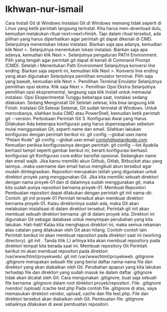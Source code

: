 # Ikhwan-nur-ismail
Cara Install Git di Windows
Instalasi Git di Windows memang tidak seperti di Linux yang ketik perintah langsung terinstal.
Kita harus men-download dulu, kemudian melakukan ritual next>next>finish.
Tapi dalam ritual tersebut, ada pilihan yang harus diperhatikan agar perintah git dapat dikenali di CMD.
Selanjutnya menentukan lokasi instalasi. Biarkan saja apa adanya, kemudian klik Next >.
Selanjutnya menentukan lokasi instalasi. Biarkan saja apa adanya, kemudian klik Next >.
Selanjutnya pengaturan PATH Environment. Pilih yang tengah agar perintah git dapat di kenali di Command Prompt (CMD). Setelah i
Menentukan Path Environment
Selanjutnya konversi line ending. Biarkan saja seperti ini, kemudian klik Next >.
Konversi line ending yang akan digunakan
Selanjutnya pemilihan emulator terminal. Pilih saja yang bawah, kemudian klik Next >.
Pemilihan Terminal Emulator
Selanjutnya pemilihan opsi ekstra. Klik saja Next >.
Pemilihan Opsi Ekstra
Selanjutnya pemilihan opsi ekspreimental, langsung saja klik Install untuk memaulai instalasi.
Opsi Eksperimental
Tunggu beberapa saat, instalasi sedang dilakukan.
Sedang Menginstall Git
Setelah selesai, kita bisa langsung klik Finish.
Instalasi Git Selesai
Selamat, Git sudah terinstal di Windows. Untuk mencobanya, silahkan buka CMD atau PowerShell, kemudian ketik perintah git --version.
Perbobaan Perintah Git
3. Konfigurasi Awal yang Harus Dilakukan
Ada beberapa konfigurasi yang harus dupersiapakan sebelum mulai menggunakan Git, seperti name dan email.
Silahkan lakukan konfigurasi dengan perintah berikut ini.
git config --global user.name "Petani Kode"
git config --global user.email contoh@petanikode.com
Kemudian periksa konfigurasinya dengan perintah:
git config --list
Apabila berhasil tampil seperti gambar berikut ini, berarti konfigurasi berhasil.
konfigurasi git
Konfigurasi core.editor bersifat opsional. Sedangkan name dan email wajib.
Jika kamu memiliki akun Github, Gitlab, Bitbucket atau yang lainnya…maka username dan email harus mengikuti akun tersebut agar mudah diintegrasikan.
Repositori merupakan istilah yang digunakan untuk direktori proyek yang menggunakan Git.
Jika kita memiliki sebuah direktori dengan nama proyek-01 dan di dalamnya sudah menggunakan git, maka kita sudah punya repositori bernama proyek-01.
Membuat Repositori
Pembuatan repositori dapat dilakukan dengan perintah git init nama-dir. Contoh:
git init proyek-01
Perintah tersebut akan membuat direktori bernama proyek-01. Kalau direktorinya sudah ada, maka Git akan melakukan inisialisasi di dalam direktori tersebut.
Perintah git init akan membuat sebuah direktori bernama .git di dalam proyek kita. Direktori ini digunakan Git sebagai database untuk menyimpan perubahan yang kita lakukan.
Hati-hati!
Kalau kita menghapus direktori ini, maka semua rekaman atau catatan yang dilakukan oleh Git akan hilang.
Contoh-contoh lain
Perintah berikut ini akan membuat repositori pada direktori saat ini (working directory).
git init .
Tanda titik (.) artinya kita akan membuat repository pada direktori tempat kita berada saat ini.
Membuat repository Git
Perintah berikut ini akan membuat repositori pada direktori /var/www/html/proyekweb/.
git init /var/www/html/proyekweb
.gitignore
.gitignore merupakan sebuah file yang berisi daftar nama-nama file dan direktori yang akan diabaikan oleh Git.
Perubahan apapun yang kita lakukan terhadap file dan direktori yang sudah masuk ke dalam daftar .gitignore tidak akan dicatat oleh Git.
Cara mengunakan .gitignore, buat saja sebuah file bernama .gitignore dalam root direktori proyek/repositori.
File: .gitignore
/vendor/
/upload/
/cache
test.php
Pada contoh file .gitignore di atas, saya memasukan direktori vendor, upload, cache dan file test.php. File dan direktori tersebut akan diabaikan oleh Git.
Pembuatan file .gitignore sebaiknya dilakukan di awal pembuatan repositori.
